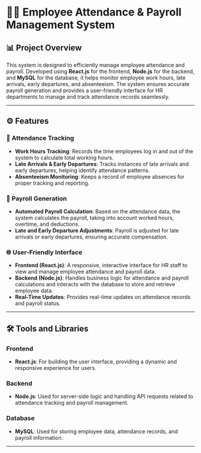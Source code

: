 # 🧑‍💻 Employee Attendance & Payroll Management System  

## 📊 Project Overview  
This system is designed to efficiently manage employee attendance and payroll. Developed using **React.js** for the frontend, **Node.js** for the backend, and **MySQL** for the database, it helps monitor employee work hours, late arrivals, early departures, and absenteeism. The system ensures accurate payroll generation and provides a user-friendly interface for HR departments to manage and track attendance records seamlessly.

---

## ⚙️ Features  

### 📅 Attendance Tracking  
- **Work Hours Tracking**: Records the time employees log in and out of the system to calculate total working hours.  
- **Late Arrivals & Early Departures**: Tracks instances of late arrivals and early departures, helping identify attendance patterns.  
- **Absenteeism Monitoring**: Keeps a record of employee absences for proper tracking and reporting.  

### 💸 Payroll Generation  
- **Automated Payroll Calculation**: Based on the attendance data, the system calculates the payroll, taking into account worked hours, overtime, and deductions.  
- **Late and Early Departure Adjustments**: Payroll is adjusted for late arrivals or early departures, ensuring accurate compensation.  

### 🌐 User-Friendly Interface  
- **Frontend (React.js)**: A responsive, interactive interface for HR staff to view and manage employee attendance and payroll data.  
- **Backend (Node.js)**: Handles business logic for attendance and payroll calculations and interacts with the database to store and retrieve employee data.  
- **Real-Time Updates**: Provides real-time updates on attendance records and payroll status.  

---

## 🛠️ Tools and Libraries  

### **Frontend**  
- **React.js**: For building the user interface, providing a dynamic and responsive experience for users.  

### **Backend**  
- **Node.js**: Used for server-side logic and handling API requests related to attendance tracking and payroll management.  

### **Database**  
- **MySQL**: Used for storing employee data, attendance records, and payroll information.  

---

